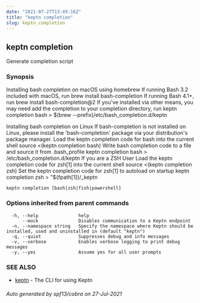 ```yaml
---
date: "2021-07-27T13:49:16Z"
title: "keptn completion"
slug: keptn_completion
---
```

## keptn completion

Generate completion script

### Synopsis

Installing bash completion on macOS using homebrew 
	If running Bash 3.2 included with macOS, run brew install bash-completion 
	If running Bash 4.1+, run brew install bash-completion@2 
	If you've installed via other means, you may need add the completion to your completion directory, run keptn completion bash > $(brew --prefix)/etc/bash_completion.d/keptn 

Installing bash completion on Linux 
If bash-completion is not installed on Linux, please install the 'bash-completion' package via your distribution's package manager. 
Load the keptn completion code for bash into the current shell 
	source <(keptn completion bash) 
Write bash completion code to a file and source it from .bash_profile 
	keptn completion bash > /etc/bash_completion.d/keptn 
If you are a ZSH User 
Load the keptn completion code for zsh[1] into the current shell 
	source <(keptn completion zsh) 
Set the keptn completion code for zsh[1] to autoload on startup 
	keptn completion zsh > "${fpath[1]}/_keptn

```
keptn completion [bash|zsh|fish|powershell]
```

### Options inherited from parent commands

```
  -h, --help               help
      --mock               Disables communication to a Keptn endpoint
  -n, --namespace string   Specify the namespace where Keptn should be installed, used and uninstalled in (default "keptn")
  -q, --quiet              Suppresses debug and info messages
  -v, --verbose            Enables verbose logging to print debug messages
  -y, --yes                Assume yes for all user prompts
```

### SEE ALSO

* [keptn](../keptn/)	 - The CLI for using Keptn

###### Auto generated by spf13/cobra on 27-Jul-2021
